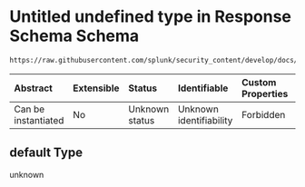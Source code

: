 # Untitled undefined type in Response Schema Schema

```txt
https://raw.githubusercontent.com/splunk/security_content/develop/docs/spec/response_tasks.spec.json#/default
```



| Abstract            | Extensible | Status         | Identifiable            | Custom Properties | Additional Properties | Access Restrictions | Defined In                                                                             |
| :------------------ | :--------- | :------------- | :---------------------- | :---------------- | :-------------------- | :------------------ | :------------------------------------------------------------------------------------- |
| Can be instantiated | No         | Unknown status | Unknown identifiability | Forbidden         | Allowed               | none                | [response_tasks.spec.json*](../../out/response_tasks.spec.json "open original schema") |

## default Type

unknown
